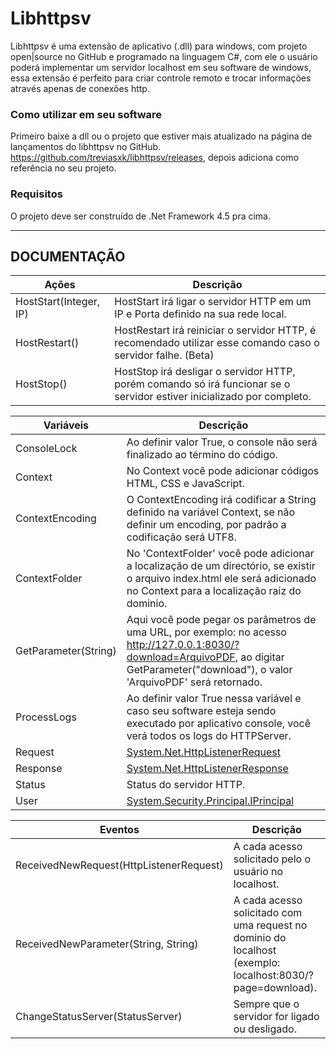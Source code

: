 # Libhttpsv
Libhttpsv é uma extensão de aplicativo (.dll) para windows, com projeto open|source no GitHub e programado na linguagem C#, com ele o usuário poderá implementar um servidor localhost em seu software de windows, essa extensão é perfeito para criar controle remoto e trocar informações através apenas de conexões http.
### Como utilizar em seu software
Primeiro baixe a dll ou o projeto que estiver mais atualizado na página de lançamentos do libhttpsv no GitHub. https://github.com/treviasxk/libhttpsv/releases, depois adiciona como referência no seu projeto.

### Requisitos
O projeto deve ser construído de .Net Framework 4.5 pra cima.
***
## DOCUMENTAÇÃO

| Ações | Descrição |
|-----------|---------------|
| HostStart(Integer, IP) | HostStart irá ligar o servidor HTTP em um IP e Porta definido na sua rede local.|
| HostRestart() | HostRestart irá reiniciar o servidor HTTP, é recomendado utilizar esse comando caso o servidor falhe. (Beta)|
| HostStop() | HostStop irá desligar o servidor HTTP, porém comando só irá funcionar se o servidor estiver inicializado por completo.|

| Variáveis | Descrição|
|------|-----|
| ConsoleLock | Ao definir valor True, o console não será finalizado ao término do código.| 
| Context | No Context você pode adicionar códigos HTML, CSS e JavaScript.| 
| ContextEncoding | O ContextEncoding irá codificar a String definido na variável Context, se não definir um encoding, por padrão a codificação será UTF8.| 
| ContextFolder | No 'ContextFolder' você pode adicionar a localização de um directório, se existir o arquivo index.html ele será adicionado no Context para a localização raiz do dominio.| 
| GetParameter(String) | Aqui você pode pegar os parâmetros de uma URL, por exemplo: no acesso http://127.0.0.1:8030/?download=ArquivoPDF, ao digitar GetParameter("download"), o valor 'ArquivoPDF' será retornado.| 
| ProcessLogs | Ao definir valor True nessa variável e caso seu software esteja sendo executado por aplicativo console, você verá todos os logs do HTTPServer.| 
| Request | [System.Net.HttpListenerRequest](https://docs.microsoft.com/pt-br/dotnet/api/system.net.httplistenerrequest?view=netcore-3.1)
| Response | [System.Net.HttpListenerResponse](https://docs.microsoft.com/en-us/dotnet/api/system.net.httplistenerresponse?view=netcore3.1)| 
| Status | Status do servidor HTTP.| 
| User | [System.Security.Principal.IPrincipal](https://docs.microsoft.com/en-us/dotnet/api/system.security.principal.iprincipal?view=netcore-3.1) | 

| Eventos | Descrição|
|------|-----|
| ReceivedNewRequest(HttpListenerRequest) | A cada acesso solicitado pelo o usuário no localhost.|
| ReceivedNewParameter(String, String) | A cada acesso solicitado com uma request no dominio do localhost (exemplo: localhost:8030/?page=download).|
| ChangeStatusServer(StatusServer) | Sempre que o servidor for ligado ou desligado.|